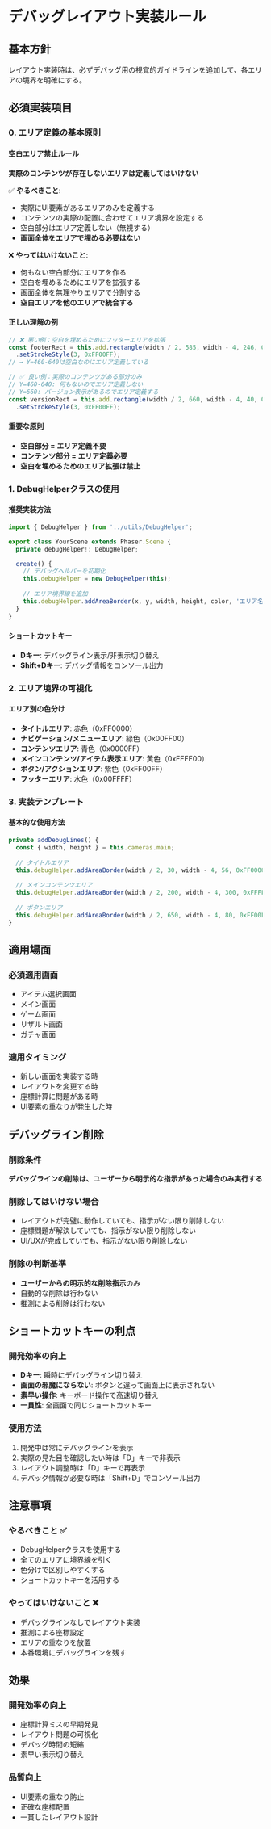 # デバッグレイアウト実装ルール

## 基本方針

レイアウト実装時は、必ずデバッグ用の視覚的ガイドラインを追加して、各エリアの境界を明確にする。

## 必須実装項目

### 0. エリア定義の基本原則

#### 空白エリア禁止ルール
**実際のコンテンツが存在しないエリアは定義してはいけない**

✅ **やるべきこと**:
- 実際にUI要素があるエリアのみを定義する
- コンテンツの実際の配置に合わせてエリア境界を設定する
- 空白部分はエリア定義しない（無視する）
- **画面全体をエリアで埋める必要はない**

❌ **やってはいけないこと**:
- 何もない空白部分にエリアを作る
- 空白を埋めるためにエリアを拡張する
- 画面全体を無理やりエリアで分割する
- **空白エリアを他のエリアで統合する**

#### 正しい理解の例
```typescript
// ❌ 悪い例：空白を埋めるためにフッターエリアを拡張
const footerRect = this.add.rectangle(width / 2, 585, width - 4, 246, 0x000000, 0)
  .setStrokeStyle(3, 0xFF00FF);
// → Y=460-640は空白なのにエリア定義している

// ✅ 良い例：実際のコンテンツがある部分のみ
// Y=460-640: 何もないのでエリア定義しない
// Y=660: バージョン表示があるのでエリア定義する
const versionRect = this.add.rectangle(width / 2, 660, width - 4, 40, 0x000000, 0)
  .setStrokeStyle(3, 0xFF00FF);
```

#### 重要な原則
- **空白部分 = エリア定義不要**
- **コンテンツ部分 = エリア定義必要**
- **空白を埋めるためのエリア拡張は禁止**

### 1. DebugHelperクラスの使用

#### 推奨実装方法
```typescript
import { DebugHelper } from '../utils/DebugHelper';

export class YourScene extends Phaser.Scene {
  private debugHelper!: DebugHelper;

  create() {
    // デバッグヘルパーを初期化
    this.debugHelper = new DebugHelper(this);
    
    // エリア境界線を追加
    this.debugHelper.addAreaBorder(x, y, width, height, color, 'エリア名');
  }
}
```

#### ショートカットキー
- **Dキー**: デバッグライン表示/非表示切り替え
- **Shift+Dキー**: デバッグ情報をコンソール出力

### 2. エリア境界の可視化

#### エリア別の色分け
- **タイトルエリア**: 赤色（0xFF0000）
- **ナビゲーション/メニューエリア**: 緑色（0x00FF00）
- **コンテンツエリア**: 青色（0x0000FF）
- **メインコンテンツ/アイテム表示エリア**: 黄色（0xFFFF00）
- **ボタン/アクションエリア**: 紫色（0xFF00FF）
- **フッターエリア**: 水色（0x00FFFF）

### 3. 実装テンプレート

#### 基本的な使用方法
```typescript
private addDebugLines() {
  const { width, height } = this.cameras.main;
  
  // タイトルエリア
  this.debugHelper.addAreaBorder(width / 2, 30, width - 4, 56, 0xFF0000, 'タイトルエリア');
  
  // メインコンテンツエリア
  this.debugHelper.addAreaBorder(width / 2, 200, width - 4, 300, 0xFFFF00, 'メインコンテンツ');
  
  // ボタンエリア
  this.debugHelper.addAreaBorder(width / 2, 650, width - 4, 80, 0xFF00FF, 'ボタンエリア');
}
```

## 適用場面

### 必須適用画面
- アイテム選択画面
- メイン画面
- ゲーム画面
- リザルト画面
- ガチャ画面

### 適用タイミング
- 新しい画面を実装する時
- レイアウトを変更する時
- 座標計算に問題がある時
- UI要素の重なりが発生した時

## デバッグライン削除

### 削除条件
**デバッグラインの削除は、ユーザーから明示的な指示があった場合のみ実行する**

### 削除してはいけない場合
- レイアウトが完璧に動作していても、指示がない限り削除しない
- 座標問題が解決していても、指示がない限り削除しない
- UI/UXが完成していても、指示がない限り削除しない

### 削除の判断基準
- **ユーザーからの明示的な削除指示**のみ
- 自動的な削除は行わない
- 推測による削除は行わない

## ショートカットキーの利点

### 開発効率の向上
- **Dキー**: 瞬時にデバッグライン切り替え
- **画面の邪魔にならない**: ボタンと違って画面上に表示されない
- **素早い操作**: キーボード操作で高速切り替え
- **一貫性**: 全画面で同じショートカットキー

### 使用方法
1. 開発中は常にデバッグラインを表示
2. 実際の見た目を確認したい時は「D」キーで非表示
3. レイアウト調整時は「D」キーで再表示
4. デバッグ情報が必要な時は「Shift+D」でコンソール出力

## 注意事項

### やるべきこと ✅
- DebugHelperクラスを使用する
- 全てのエリアに境界線を引く
- 色分けで区別しやすくする
- ショートカットキーを活用する

### やってはいけないこと ❌
- デバッグラインなしでレイアウト実装
- 推測による座標設定
- エリアの重なりを放置
- 本番環境にデバッグラインを残す

## 効果

### 開発効率の向上
- 座標計算ミスの早期発見
- レイアウト問題の可視化
- デバッグ時間の短縮
- 素早い表示切り替え

### 品質向上
- UI要素の重なり防止
- 正確な座標配置
- 一貫したレイアウト設計
